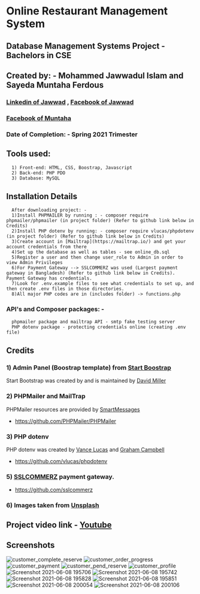 
# Online Restaurant Management System 

## Database Management Systems Project - Bachelors in CSE 
## Created by: - Mohammed Jawwadul Islam and Sayeda Muntaha Ferdous  

### [Linkedin of Jawwad](https://www.linkedin.com/in/jawwadfida/) , [Facebook of Jawwad](https://www.facebook.com/Jawwad.Fida/) 
### [Facebook of Muntaha](https://www.facebook.com/mmuntaha.mahjabin) 
### Date of Completion: - Spring 2021 Trimester

## Tools used:
      1) Front-end: HTML, CSS, Boostrap, Javascript
      2) Back-end: PHP PDO
      3) Database: MySQL


## Installation Details
      After downloading project: - 
      1)Install PHPMAILER by running : - composer require phpmailer/phpmailer (in project folder) (Refer to github link below in Credits)
      2)Install PHP dotenv by running: - composer require vlucas/phpdotenv (in project folder) (Refer to github link below in Credits)
      3)Create account in [Mailtrap](https://mailtrap.io/) and get your account credentials from there
      4)Set up the database as well as tables - see online_db.sql
      5)Register a user and then change user_role to Admin in order to view Admin Privileges
      6)For Payment Gateway --> SSLCOMMERZ was used (Largest payment gateway in Bangladesh) (Refer to github link below in Credits). Payment Gateway has credentials.    
      7)Look for .env.example files to see what credentials to set up, and then create .env files in those directories. 
      8)All major PHP codes are in (includes folder) -> functions.php
       

### API's and Composer packages: -
      phpmailer package and mailtrap API - smtp fake testing server
      PHP dotenv package - protecting credentials online (creating .env file)
      

## Credits

### 1) Admin Panel (Boostrap template) from [Start Boostrap](https://startbootstrap.com/)  

Start Bootstrap was created by and is maintained by [David Miller](https://twitter.com/davidmillerskt)

### 2) PHPMailer and MailTrap

PHPMailer resources are provided by [SmartMessages](https://info.smartmessages.net/)

 * https://github.com/PHPMailer/PHPMailer
 
### 3) PHP dotenv 

PHP dotenv was created by [Vance Lucas](https://github.com/vlucas) and [Graham Campbell](https://twitter.com/GrahamJCampbell)

 * https://github.com/vlucas/phpdotenv

### 5) [SSLCOMMERZ](https://www.sslcommerz.com/) payment gateway.

 * https://github.com/sslcommerz

### 6) Images taken from [Unsplash](https://unsplash.com/)


## Project video link - [Youtube](https://youtu.be/rPK7x3IkC0w)

## Screenshots 


![customer_complete_reserve](https://user-images.githubusercontent.com/64092765/136658354-b60b5478-082d-4c22-9010-6aa8008852f7.png)
![customer_order_progress](https://user-images.githubusercontent.com/64092765/136658370-62eb6463-e208-40f1-9d48-a284c78f817e.png)
![customer_payment](https://user-images.githubusercontent.com/64092765/136658375-4b8a98ba-2ae4-4441-bfb2-1077869f21c0.png)
![customer_pend_reserve](https://user-images.githubusercontent.com/64092765/136658376-0395c031-1184-48a2-bca1-167dc0e47fdb.png)
![customer_profile](https://user-images.githubusercontent.com/64092765/136658379-533d05cb-2302-45f4-ad2e-da905c8c1b79.png)
![Screenshot 2021-06-08 195706](https://user-images.githubusercontent.com/64092765/136658384-3c80baf6-93d1-42de-8ac6-1435768f5828.png)
![Screenshot 2021-06-08 195742](https://user-images.githubusercontent.com/64092765/136658390-487c0ed4-2d06-4cc2-81f5-2b9824a6081c.png)
![Screenshot 2021-06-08 195828](https://user-images.githubusercontent.com/64092765/136658391-25cd4344-f780-4a6f-bb4b-e747e9b93942.png)
![Screenshot 2021-06-08 195851](https://user-images.githubusercontent.com/64092765/136658392-a3f83109-6c05-4220-b88d-0a48f7ecf331.png)
![Screenshot 2021-06-08 200054](https://user-images.githubusercontent.com/64092765/136658395-8cb2aae7-e6c7-459e-984a-b1513873ac19.png)
![Screenshot 2021-06-08 200106](https://user-images.githubusercontent.com/64092765/136658397-b16f9d78-875b-4e70-9197-04d7fcd3a89b.png)


